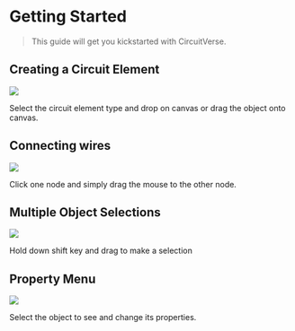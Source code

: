 # Getting Started

> This guide will get you kickstarted with CircuitVerse.

## Creating a Circuit Element

![](/video/drag.gif)

Select the circuit element type and drop on canvas or drag the object onto canvas.

## Connecting wires

![](/video/wire.gif)

Click one node and simply drag the mouse to the other node.

## Multiple Object Selections

![](/video/multiselectionDrag.gif)

Hold down shift key and drag to make a selection

## Property Menu

![](/video/properties.gif)

Select the object to see and change its properties.
